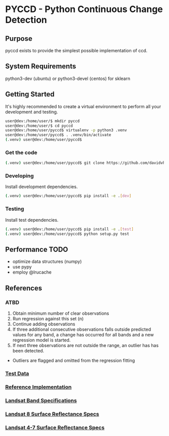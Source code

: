 # PYCCD - Python Continuous Change Detection

## Purpose
pyccd exists to provide the simplest possible implementation of ccd.

## System Requirements
python3-dev (ubuntu) or python3-devel (centos) for sklearn

## Getting Started
It's highly recommended to create a virtual environment to perform all
your development and testing.
```bash
user@dev:/home/user/$ mkdir pyccd
user@dev:/home/user/$ cd pyccd
user@dev:/home/user/pyccd$ virtualenv -p python3 .venv
user@dev:/home/user/pyccd$ . .venv/bin/activate
(.venv) user@dev:/home/user/pyccd$
```
### Get the code
```bash
(.venv) user@dev:/home/user/pyccd$ git clone https://github.com/davidvhill/pyccd.git
```
### Developing
Install development dependencies.
```bash
(.venv) user@dev:/home/user/pyccd$ pip install -e .[dev]
```
### Testing
Install test dependencies.
```bash
(.venv) user@dev:/home/user/pyccd$ pip install -e .[test]
(.venv) user@dev:/home/user/pyccd$ python setup.py test
```

## Performance TODO
* optimize data structures (numpy)
* use pypy
* employ @lrucache

## References

### ATBD
1. Obtain minimum number of clear observations
2. Run regression against this set (n)
3. Continue adding observations
4. If three additional consecutive observations falls outside predicted
   values for any band, a change has occurred for all bands
   and a new regression model is started.
5. If next three observations are not outside the range, an outlier has
    has been detected.

* Outliers are flagged and omitted from the regression fitting

### [Test Data](docs/TestData.md)

### [Reference Implementation](https://github.com/USGS-EROS/matlab-ccdc/blob/master/TrendSeasonalFit_v12_30ARDLine.m)

### [Landsat Band Specifications](http://landsat.usgs.gov/band_designations_landsat_satellites.php)

### [Landsat 8 Surface Reflectance Specs](http://landsat.usgs.gov/documents/provisional_lasrc_product_guide.pdf)

### [Landsat 4-7 Surface Reflectance Specs](http://landsat.usgs.gov/documents/cdr_sr_product_guide.pdf)
